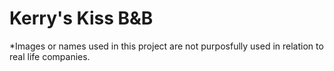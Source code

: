 # Kerry's Kiss B&B

*Images or names used in this project are not purposfully used in relation to real life companies.
